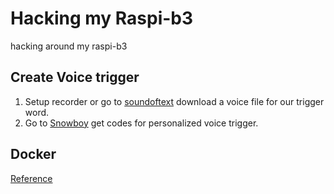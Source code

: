 # Hacking my Raspi-b3  
hacking around my raspi-b3  

## Create Voice trigger  
1. Setup recorder or go to [soundoftext](https://soundoftext.com) download a voice file for our trigger word.  
2. Go to [Snowboy](https://snowboy.kitt.ai) get codes for personalized voice trigger.  


## Docker  
[Reference](https://www.ccc.tc/article/install-docker-and-docker-compose-on-raspberrypi)  

